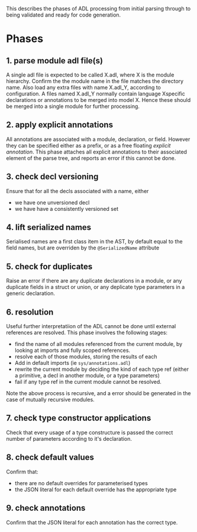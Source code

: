 This describes the phases of ADL processing from initial parsing through to being validated and ready for code generation.

# Phases

## 1. parse module adl file(s)
A single adl file is expected to be called X.adl, where X is the module hierarchy.  Confirm the the module name in the file matches the directory name. Also load any extra files with name X.adl_Y, according to configuration. A files named X.adl_Y normally contain language Xspecific declarations or annotations to be merged into model X.  Hence these should be merged into a single module for further processing.

## 2. apply explicit annotations
All annotations are associated with a module, declaration,  or field. However they can be specified either as a prefix, or as a free floating *explicit annotation*. This phase attaches all explicit annotations to their associated element of the parse tree, and reports an error if this cannot be done.

## 3. check decl versioning
Ensure that for all the decls associated with a name, either
  * we have one unversioned decl
  * we have have a consistently versioned set

## 4. lift serialized names
Serialised names are a first class item in the AST, by default equal to the field names, but are overriden by the `@SerializedName` attribute

## 5. check for duplicates
Raise an error if there are any duplicate declarations in a module, or any duplicate fields in a struct or union, or any deplicate type parameters in a generic declaration.

## 6. resolution
Useful further interpretatiion of the ADL cannot be done until external references are resolved. This phase involves the following stages:

* find the name of all modules  referenced from the current module, by looking at imports and fully scoped references.
* resolve each of those modules, storing the results of each
* Add in default imports (ie `sys/annotations.adl`)
* rewrite the current module by deciding the kind of each type ref (either a primitive, a decl in another module, or a type parameters)
* fail if any type ref in the current module cannot be resolved.

Note the above process is recursive, and a error should be generated in the case of mutually recursive modules.

## 7. check type constructor applications
Check that every usage of a type constructure is passed the correct number of parameters according to it's declaration.

## 8. check default values
Confirm that:
* there are no default overrides for parameterised types
* the JSON literal for each default override has the appropriate type

## 9. check annotations
Confirm that the JSON literal for each annotation has the correct type.






